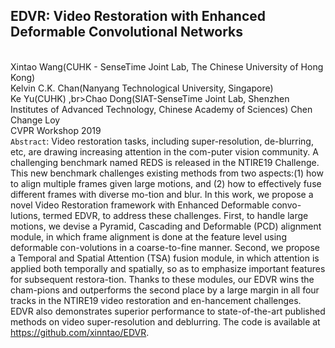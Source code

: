 EDVR: Video Restoration with Enhanced Deformable Convolutional Networks
--------
<br>Xintao Wang(CUHK - SenseTime Joint Lab, The Chinese University of Hong Kong) <br>Kelvin C.K. Chan(Nanyang Technological University, Singapore)<br>Ke Yu(CUHK) ,br>Chao Dong(SIAT-SenseTime Joint Lab, Shenzhen Institutes of Advanced Technology, Chinese Academy of Sciences) Chen Change Loy
<br>CVPR Workshop 2019
<br>`Abstract`:
Video restoration tasks, including super-resolution, de-blurring, etc, are drawing increasing attention in the com-puter vision community. A challenging benchmark named REDS is released in the NTIRE19 Challenge. This new benchmark challenges existing methods from two aspects:(1)	how to align multiple frames given large motions, and (2)	how to effectively fuse different frames with diverse mo-tion and blur. In this work, we propose a novel Video Restoration framework with Enhanced Deformable convo-lutions, termed EDVR, to address these challenges. First, to handle large motions, we devise a Pyramid, Cascading and Deformable (PCD) alignment module, in which frame alignment is done at the feature level using deformable con-volutions in a coarse-to-fine manner. Second, we propose a Temporal and Spatial Attention (TSA) fusion module, in which attention is applied both temporally and spatially, so as to emphasize important features for subsequent restora-tion. Thanks to these modules, our EDVR wins the cham-pions and outperforms the second place by a large margin in all four tracks in the NTIRE19 video restoration and en-hancement challenges. EDVR also demonstrates superior performance to state-of-the-art published methods on video super-resolution and deblurring. The code is available at https://github.com/xinntao/EDVR.
